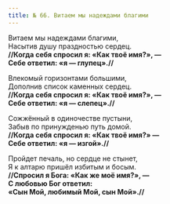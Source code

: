 ```yaml
---
title: № 66. Витаем мы надеждами благими
---
```


Витаем мы надеждами благими,  
Насытив душу праздностью сердец.  
**//Когда себя спросил я: «Как твоё имя?», —   
Себе ответил: «я — глупец».//**

Влекомый горизонтами большими,   
Дополнив список каменных сердец.  
**//Когда себя спросил я: «Как твоё имя?», —   
Себе ответил: «я — слепец».//**

Сожжённый в одиночестве пустыни,  
Забыв по принужденью путь домой.  
**//Когда себя спросил я: «Как твоё имя?» —  
Себе ответил: «я — изгой».//**

Пройдет печаль, но сердце не стынет,  
Я к алтарю пришёл избитым и босым.  
**//Спросил я Бога: «Как же моё имя?», —  
С любовью Бог ответил:  
«Сын Мой, любимый Мой, сын Мой».//**
